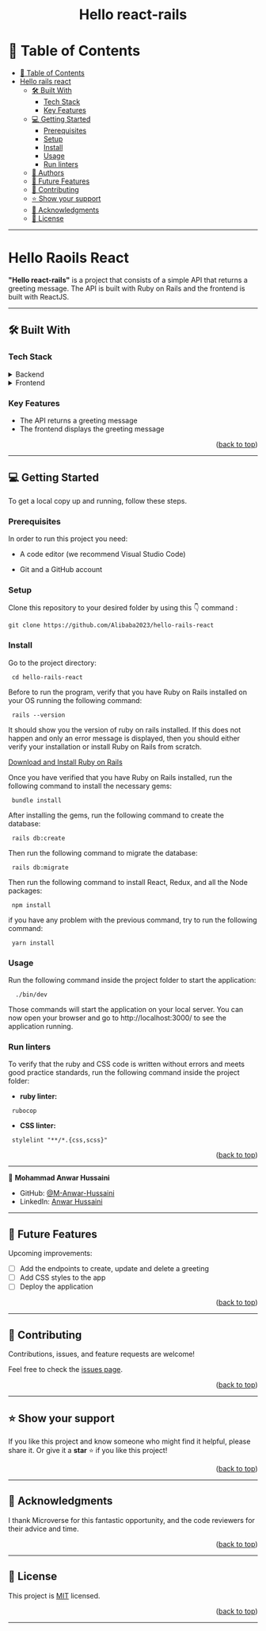 <a name="readme-top"></a>

<div align="center">
  <h1><b>Hello react-rails</b></h1>
</div>

<!-- TABLE OF CONTENTS -->

# 📗 Table of Contents

- [📗 Table of Contents](#-table-of-contents)
- [Hello rails react ](#hello-rails-reat)
    - [🛠 Built With ](#-built-with-)
        - [Tech Stack ](#tech-stack-)
        - [Key Features ](#key-features-)
    - [💻 Getting Started ](#-getting-started-)
        - [Prerequisites](#prerequisites)
        - [Setup](#setup)
        - [Install](#install)
        - [Usage](#usage)
        - [Run linters](#run-linters)
    - [👥 Authors ](#-authors-)
    - [🔭 Future Features ](#-future-features-)
    - [🤝 Contributing ](#-contributing-)
    - [⭐️ Show your support ](#️-show-your-support-)
    - [🙏 Acknowledgments ](#-acknowledgments-)
    - [📝 License ](#-license-)

---

<!-- PROJECT DESCRIPTION -->

# Hello Raoils React <a name="about-project"></a>

**"Hello react-rails"** is a project that consists of a simple API that returns a greeting message. The API is built with Ruby on Rails and the frontend is built with ReactJS.

---

## 🛠 Built With <a name="built-with"></a>

### Tech Stack <a name="tech-stack"></a>

<details>
  <summary>Backend</summary>
  <ul>
    <li><a href="https://guides.rubyonrails.org/">Ruby on Rails (v7.0.8)</a></li>
    <li><a href="https://www.postgresql.org/docs/">PostgreSQL</a></li>
  </ul>
</details>

<details>
  <summary>Frontend</summary>
  <ul>
    <li><a href="https://react.dev/learn">ReactJS</a></li>
    <li><a href="https://reactrouter.com/en/6.17.0/start/tutorial">React Router v6</a></li>
    <li><a href="https://axios-http.com/docs/intro">Axios</a></li>
    <li><a href="https://redux-toolkit.js.org/introduction/getting-started">Redux Toolkit</a></li>
  </ul>
</details>

<!-- Features -->

### Key Features <a name="key-features"></a>

- The API returns a greeting message
- The frontend displays the greeting message

<p align="right">(<a href="#readme-top">back to top</a>)</p>

---

<!-- GETTING STARTED -->

## 💻 Getting Started <a name="getting-started"></a>

To get a local copy up and running, follow these steps.

### Prerequisites

In order to run this project you need:

<ul>
    <li><p>A code editor (we recommend Visual Studio Code)</p></li>
</ul>

<ul>
    <li><p>Git and a GitHub account</p></li>
</ul>

### Setup

Clone this repository to your desired folder by using this 👇️ command :

```
git clone https://github.com/Alibaba2023/hello-rails-react
```

### Install

Go to the project directory:

```
 cd hello-rails-react
```

Before to run the program, verify that you have Ruby on Rails installed on your OS running the following command:

```
 rails --version
```

It should show you the version of ruby on rails installed. If this does not happen and only an error message is displayed, then you should either verify your installation or install Ruby on Rails from scratch.

[Download and Install Ruby on Rails](https://guides.rubyonrails.org/getting_started.html)

Once you have verified that you have Ruby on Rails installed, run the following command to install the necessary gems:

```
 bundle install
```

After installing the gems, run the following command to create the database:

```
 rails db:create
```

Then run the following command to migrate the database:

```
 rails db:migrate
```

Then run the following command to install React, Redux, and all the Node packages:

```
 npm install
```

if you have any problem with the previous command, try to run the following command:

```
 yarn install
```

### Usage

Run the following command inside the project folder to start the application:

```
  ./bin/dev
```

Those commands will start the application on your local server. You can now open your browser and go to http://localhost:3000/ to see the application running.

### Run linters

To verify that the ruby and CSS code is written without errors and meets good practice standards, run the following command inside the project folder:

- **ruby linter:**
```
 rubocop
```

- **CSS linter:**
```
 stylelint "**/*.{css,scss}"
```

<p align="right">(<a href="#readme-top">back to top</a>)</p>

---

<!-- AUTHORS -->

👤 **Mohammad Anwar Hussaini**

- GitHub: [@M-Anwar-Hussaini](https://github.com/M-Anwar-Hussaini/)
- LinkedIn: [Anwar Hussaini](https://www.linkedin.com/in/anwar-hussaini/)
---

<!-- FUTURE FEATURES -->

## 🔭 Future Features <a name="future-features"></a>

Upcoming improvements:

- [ ] Add the endpoints to create, update and delete a greeting
- [ ] Add CSS styles to the app
- [ ] Deploy the application

<p align="right">(<a href="#readme-top">back to top</a>)</p>

---

<!-- CONTRIBUTING -->

## 🤝 Contributing <a name="contributing"></a>

Contributions, issues, and feature requests are welcome!

Feel free to check the [issues page](https://github.com/M-Anwar-Hussaini/Hello-Rails-React/issues).

<p align="right">(<a href="#readme-top">back to top</a>)</p>

---

<!-- SUPPORT -->

## ⭐️ Show your support <a name="support"></a>

If you like this project and know someone who might find it helpful, please share it.
Or give it a **star** ⭐️ if you like this project!

<p align="right">(<a href="#readme-top">back to top</a>)</p>

---

<!-- ACKNOWLEDGEMENTS -->

## 🙏 Acknowledgments <a name="acknowledgements"></a>

I thank Microverse for this fantastic opportunity, and the code reviewers for their advice and time.

<p align="right">(<a href="#readme-top">back to top</a>)</p>

---

<!-- LICENSE -->

## 📝 License <a name="license"></a>

This project is [MIT](./LICENSE) licensed.

<p align="right">(<a href="#readme-top">back to top</a>)</p>

---